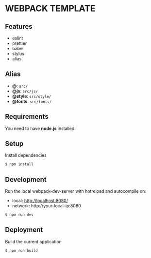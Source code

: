 # WEBPACK TEMPLATE

## Features
- eslint
- prettier
- babel
- stylus
- alias

## Alias
- **@**: ```src/```
- **@js**: ```src/js/```
- **@style**: ```src/style/```
- **@fonts**: ```src/fonts/```

## Requirements
You need to have **node.js** installed. 

## Setup
Install dependencies
```sh
$ npm install
```

## Development
Run the local webpack-dev-server with hotreload and autocompile on:
- local: [http://localhost:8080/](http://localhost:8080/)
- network: http://your-local-ip:8080
```sh
$ npm run dev
```

## Deployment
Build the current application
```sh
$ npm run build
```
